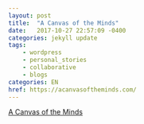 ```yaml
---
layout: post
title:  "A Canvas of the Minds"
date:   2017-10-27 22:57:09 -0400
categories: jekyll update
tags: 
    - wordpress
    - personal_stories
    - collaborative
    - blogs
categories: EN
href: https://acanvasoftheminds.com/
---
```


[A Canvas of the Minds](https://acanvasoftheminds.com/)<br />
